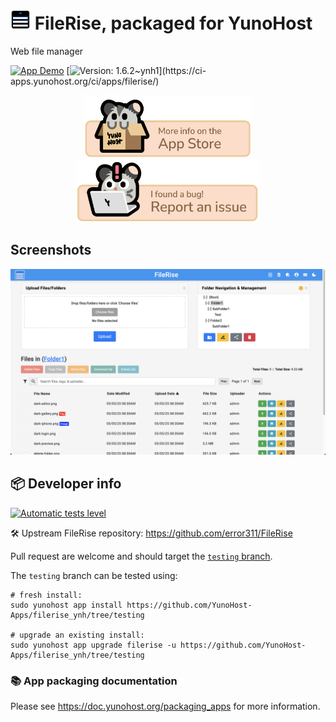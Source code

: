 <!--
N.B.: This README was automatically generated by <https://github.com/YunoHost/apps_tools/blob/main/readme_generator>
It shall NOT be edited by hand.
-->

<h1>
  <img src="https://raw.githubusercontent.com/YunoHost/apps/main/logos/filerise.png" width="32px" alt="Logo of FileRise">
  FileRise, packaged for YunoHost
</h1>

Web file manager

[![App Demo](https://img.shields.io/badge/App_Demo-blue?style=for-the-badge)](https://demo.filerise.net/)
[![Version: 1.6.2~ynh1](https://img.shields.io/badge/Version-1.6.2~ynh1-rgb(18,138,11)?style=for-the-badge)](https://ci-apps.yunohost.org/ci/apps/filerise/)

<div align="center">
<a href="https://apps.yunohost.org/app/filerise"><img height="100px" src="https://github.com/YunoHost/yunohost-artwork/raw/refs/heads/main/badges/neopossum-badges/badge_more_info_on_the_appstore.svg"/></a>
<a href="https://github.com/YunoHost-Apps/filerise_ynh/issues"><img height="100px" src="https://github.com/YunoHost/yunohost-artwork/raw/refs/heads/main/badges/neopossum-badges/badge_report_an_issue.svg"/></a>
</div>


## Screenshots
![Screenshot of FileRise](./doc/screenshots/screenshot.png)

## 📦 Developer info

[![Automatic tests level](https://apps.yunohost.org/badge/cilevel/filerise)](https://ci-apps.yunohost.org/ci/apps/filerise/)

🛠️ Upstream FileRise repository: <https://github.com/error311/FileRise>

Pull request are welcome and should target the [`testing` branch](https://github.com/YunoHost-Apps/filerise_ynh/tree/testing).

The `testing` branch can be tested using:
```
# fresh install:
sudo yunohost app install https://github.com/YunoHost-Apps/filerise_ynh/tree/testing

# upgrade an existing install:
sudo yunohost app upgrade filerise -u https://github.com/YunoHost-Apps/filerise_ynh/tree/testing
```

### 📚 App packaging documentation

Please see <https://doc.yunohost.org/packaging_apps> for more information.